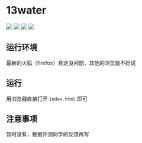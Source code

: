 # 13water
[![](https://img.shields.io/badge/language-javascript-red.svg)]( https://www.cnblogs.com/stolf/p/11680138.html) ![](https://img.shields.io/apm/l/vim-mode.svg) [![](https://img.shields.io/badge/code_quality-A-green.svg)]( https://app.codacy.com/manual/StolfW/ThirteenWater/dashboard ) [![](https://img.shields.io/badge/bulid-passing-green.svg)](https://travis-ci.org/StolfW/ThirteenWater)

## 运行环境
最新的火狐（firefox）肯定没问题，其他的浏览器不好说

## 运行
用浏览器直接打开
`index.html`
即可

## 注意事项
暂时没有，根据评测同学的反馈再写
